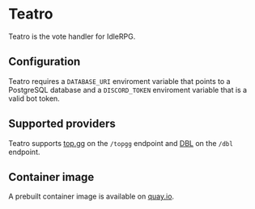 # Teatro

Teatro is the vote handler for IdleRPG.

## Configuration

Teatro requires a `DATABASE_URI` enviroment variable that points to a PostgreSQL database and a `DISCORD_TOKEN` enviroment variable that is a valid bot token.

## Supported providers

Teatro supports [top.gg](https://top.gg) on the `/topgg` endpoint and [DBL](https://discordbotlist.com) on the `/dbl` endpoint.

## Container image

A prebuilt container image is available on [quay.io](https://quay.io/repository/gelbpunkt/teatro).
